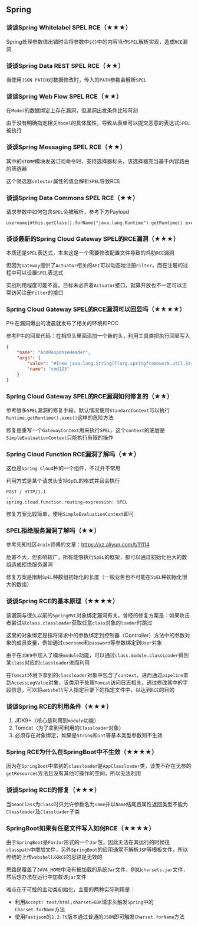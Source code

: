 ## Spring

### 谈谈Spring Whitelabel SPEL RCE（★★★）

Spring处理参数值出错时会将参数中`${}`中的内容当作`SPEL`解析实现，造成`RCE`漏洞



### 谈谈Spring Data REST SPEL RCE（★★）

当使用`JSON PATCH`对数据修改时，传入的`PATH`参数会解析`SPEL`



### 谈谈Spring Web Flow SPEL RCE（★★）

在`Model`的数据绑定上存在漏洞，但漏洞出发条件比较苛刻

由于没有明确指定相关`Model`的具体属性，导致从表单可以提交恶意的表达式`SPEL`被执行



### 谈谈Spring Messaging SPEL RCE（★★）

其中的`STOMP`模块发送订阅命令时，支持选择器标头，该选择器充当基于内容路由的筛选器

这个筛选器`selector`属性的值会解析`SPEL`导致RCE



### 谈谈Spring Data Commons SPEL RCE（★★）

请求参数中如何包含`SPEL`会被解析，参考下方Payload

```text
username[#this.getClass().forName("java.lang.Runtime").getRuntime().exec("calc.exe")]
```



### 谈谈最新的Spring Cloud Gateway SPEL的RCE漏洞（★★★）

本质还是`SPEL`表达式，本来这是一个需要修改配置文件导致的鸡肋`RCE`漏洞

但因为`Gateway`提供了`Actuator`相关的`API`可以动态地注册`Filter`，而在注册的过程中可以设置`SPEL`表达式

实战利用程度可能不高，目标未必开着`Actuator`接口，就算开放也不一定可以正常访问注册`Filter`的接口



### Spring Cloud Gateway SPEL的RCE漏洞可以回显吗（★★★★）

P牛在漏洞爆出的凌晨就发布了相关的环境和POC

参考P牛的回显代码：在相应头里面添加一个新的头，利用工具类把执行回显写入

```json
{
    "name": "AddResponseHeader",
    "args": {
        "value": "#{new java.lang.String(T(org.springframework.util.StreamUtils).copyToByteArray(T(java.lang.Runtime).getRuntime().exec(new String[]{\"whoami\"}).getInputStream()))}",
        "name": "cmd123"
    }
}
```



### Spring Cloud Gateway SPEL的RCE漏洞如何修复的（★★）

参考很多`SPEL`漏洞的修复手段，默认情况使用`StandardContext`可以执行`Runtime.getRuntime().exec()`这样的危险方法

修复是重写一个`GatewayContext`用来执行`SPEL`，这个`context`的底层是`SimpleEvaluationContext`只能执行有限的操作



### Spring Cloud Function RCE漏洞了解吗（★★）

这也是`Spring Cloud`种的一个组件，不过并不常用

利用方式是某个请求头支持`SpEL`的格式并且会执行

```http
POST / HTTP/1.1
...
spring.cloud.function.routing-expression: SPEL
```

修复方案比较简单，使用`SimpleEvaluationContext`即可



### SPEL拒绝服务漏洞了解吗（★★）

参考先知社区`4ra1n`师傅的文章：https://xz.aliyun.com/t/11114

危害不大，但影响较广，所有能够执行`SpEL`的框架，都可以通过初始化巨大的数组造成拒绝服务漏洞

修复方案是限制`SpEL`种数组初始化的长度（一般业务也不可能在`SpEL`种初始化很大的数组）



### 谈谈Spring RCE的基本原理（★★★★）

该漏洞与很久以前的`SpringMVC`对象绑定漏洞有关，曾经的修复方案是：如果攻击者尝试以`class.classloader`获取任意`class`对象的`loader`时跳过

这里的对象绑定是指将请求中的参数绑定到控制器（Controller）方法中的参数对象的成员变量，例如通过`username`和`password`等参数绑定到`User`对象

由于在`JDK9`中加入了模块`module`功能，可以通过`class.module.classLoader`得到某`class`对应的`classloader`进而利用

在`Tomcat`环境下拿到的`classloader`对象中包含了`context`，进而通过`pipeline`拿到`AccessLogValue`对象，该类用于处理`Tomcat`访问日志相关。通过修改其中的字段信息，可以将`webshell`写入指定目录下的指定文件中，以达到`RCE`的目的



### 谈谈Spring RCE的利用条件（★★★）

1. JDK9+（核心是利用到`module`功能）
2. Tomcat（为了拿到可利用的`Classloader`对象）
3. 必须存在对象绑定，如果是`String`和`int`等基本类型参数则不生效



### Spring RCE为什么在SpringBoot中不生效（★★★★）

因为在`SpringBoot`中拿到的`classloader`是`AppClassloader`类，该类不存在无参的`getResources`方法且没有其他可操作的空间，所以无法利用



### 谈谈Spring RCE的修复（★★★）

当`beanClass`为`Class`时只允许参数名为`name`并以`Name`结尾且属性返回类型不能为`Classloader`及`Classloader`子类



### SpringBoot如果有任意文件写入如何RCE（★★★★）

由于`SpringBoot`是`FarJar`形式的一个`Jar`包，因此无法在其运行的时候往`classpath`中增加文件，另外`SpringBoot`的应用通常不解析`JSP`等模板文件，所以传统的上传`webshell`以`RCE`的思路是无效的

思路是覆盖了`JAVA_HOME`中没有被加载的系统`Jar`文件，例如`charsets.jar`文件，然后想办法在运行中加载该`jar`文件

难点在于可控的主动类初始化，主要的两种实际利用是：

- 利用`Accept: text/html;charset=GBK`请求头触发`Spring`中的`Charset.forName`方法
- 使用`Fastjson`的`1.2.76`版本通过普通的`JSON`即可触发`Charset.forName`方法